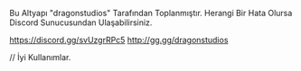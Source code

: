 Bu Altyapı "dragonstudios" Tarafından Toplanmıştır.
Herangi Bir Hata Olursa Discord Sunucusundan Ulaşabilirsiniz.

https://discord.gg/svUzgrRPc5
http://gg.gg/dragonstudios

// İyi Kullanımlar.